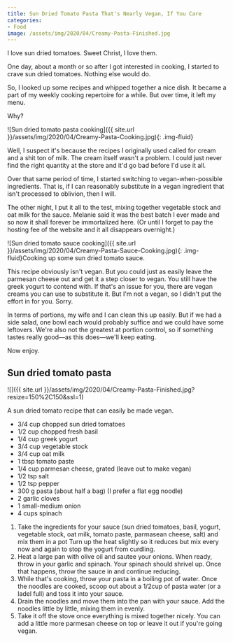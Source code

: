 ```yaml
---
title: Sun Dried Tomato Pasta That's Nearly Vegan, If You Care
categories:
- Food
image: /assets/img/2020/04/Creamy-Pasta-Finished.jpg
---
```



I love sun dried tomatoes. Sweet Christ, I love them.

One day, about a month or so after I got interested in cooking, I started to crave sun dried tomatoes. Nothing else would do.

So, I looked up some recipes and whipped together a nice dish. It became a part of my weekly cooking repertoire for a while. But over time, it left my menu.

Why?

![Sun dried tomato pasta cooking]({{ site.url }}/assets/img/2020/04/Creamy-Pasta-Cooking.jpg){: .img-fluid}

Well, I suspect it's because the recipes I originally used called for cream and a shit ton of milk. The cream itself wasn't a problem. I could just never find the right quantity at the store and it'd go bad before I'd use it all.

Over that same period of time, I started switching to vegan-when-possible ingredients. That is, if I can reasonably substitute in a vegan ingredient that isn't processed to oblivion, then I will.

The other night, I put it all to the test, mixing together vegetable stock and oat milk for the sauce. Melanie said it was the best batch I ever made and so now it shall forever be immortalized here. (Or until I forget to pay the hosting fee of the website and it all disappears overnight.)

![Sun dried tomato sauce cooking]({{ site.url }}/assets/img/2020/04/Creamy-Pasta-Sauce-Cooking.jpg){: .img-fluid}Cooking up some sun dried tomato sauce.

This recipe obviously isn't vegan. But you could just as easily leave the parmesan cheese out and get it a step closer to vegan. You still have the greek yogurt to contend with. If that's an issue for you, there are vegan creams you can use to substitute it. But I'm not a vegan, so I didn't put the effort in for you. Sorry.

In terms of portions, my wife and I can clean this up easily. But if we had a side salad, one bowl each would probably suffice and we could have some leftovers. We're also not the greatest at portion control, so if something tastes really good––as this does––we'll keep eating.

Now enjoy.

## Sun dried tomato pasta

![]({{ site.url }}/assets/img/2020/04/Creamy-Pasta-Finished.jpg?resize=150%2C150&ssl=1)	

A sun dried tomato recipe that can easily be made vegan.

* 3/4 cup chopped sun dried tomatoes
* 1/2 cup chopped fresh basil
* 1/4 cup greek yogurt
* 3/4 cup vegetable stock
* 3/4 cup oat milk
* 1 tbsp tomato paste
* 1/4 cup parmesan cheese, grated (leave out to make vegan)
* 1/2 tsp salt
* 1/2 tsp pepper
* 300 g pasta (about half a bag) (I prefer a flat egg noodle)
* 2 garlic cloves
* 1 small-medium onion
* 4 cups spinach

1. Take the ingredients for your sauce (sun dried tomatoes, basil, yogurt, vegetable stock, oat milk, tomato paste, parmasean cheese, salt) and mix them in a pot Turn up the heat slightly so it reduces but mix every now and again to stop the yogurt from curdling.
2. Heat a large pan with olive oil and sautee your onions. When ready, throw in your garlic and spinach. Your spinach should shrivel up. Once that happens, throw the sauce in and continue reducing.
3. While that's cooking, throw your pasta in a boiling pot of water. Once the noodles are cooked, scoop out about a 1/2cup of pasta water (or a ladel full) and toss it into your sauce.
4. Drain the noodles and move them into the pan with your sauce. Add the noodles little by little, mixing them in evenly.
5. Take it off the stove once everything is mixed together nicely. You can add a little more parmesan cheese on top or leave it out if you're going vegan.